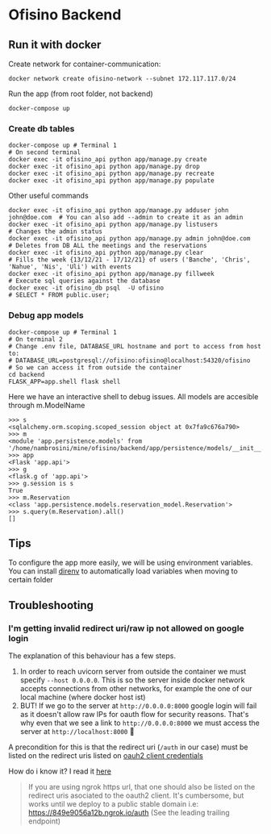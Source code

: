 # Ofisino Backend

## Run it with docker
Create network for container-communication:
```
docker network create ofisino-network --subnet 172.117.117.0/24
```

Run the app (from root folder, not backend)
```
docker-compose up
```

### Create db tables
```shell
docker-compose up # Terminal 1
# On second terminal
docker exec -it ofisino_api python app/manage.py create
docker exec -it ofisino_api python app/manage.py drop
docker exec -it ofisino_api python app/manage.py recreate
docker exec -it ofisino_api python app/manage.py populate
```
Other useful commands
```shell
docker exec -it ofisino_api python app/manage.py adduser john john@doe.com  # You can also add --admin to create it as an admin
docker exec -it ofisino_api python app/manage.py listusers
# Changes the admin status
docker exec -it ofisino_api python app/manage.py admin john@doe.com
# Deletes from DB ALL the meetings and the reservations
docker exec -it ofisino_api python app/manage.py clear
# Fills the week {13/12/21 - 17/12/21} of users ('Banche', 'Chris', 'Nahue', 'Nis', 'Uli') with events
docker exec -it ofisino_api python app/manage.py fillweek
# Execute sql queries against the database
docker exec -it ofisino_db psql  -U ofisino
# SELECT * FROM public.user;
```

### Debug app models
```shell
docker-compose up # Terminal 1
# On terminal 2
# Change .env file, DATABASE_URL hostname and port to access from host to:
# DATABASE_URL=postgresql://ofisino:ofisino@localhost:54320/ofisino
# So we can access it from outside the container
cd backend
FLASK_APP=app.shell flask shell
```
Here we have an interactive shell to debug issues. All models are accesible through m.ModelName
```shell
>>> s
<sqlalchemy.orm.scoping.scoped_session object at 0x7fa9c676a790>
>>> m
<module 'app.persistence.models' from '/home/nambrosini/mine/ofisino/backend/app/persistence/models/__init__.py'>
>>> app
<Flask 'app.api'>
>>> g
<flask.g of 'app.api'>
>>> g.session is s
True
>>> m.Reservation
<class 'app.persistence.models.reservation_model.Reservation'>
>>> s.query(m.Reservation).all()
[]
```

## Tips
To configure the app more easily, we will be using environment variables.
You can install [direnv](https://direnv.net/) to automatically load variables when moving to certain folder

## Troubleshooting
### I'm getting invalid redirect uri/raw ip not allowed on google login
The explanation of this behaviour has a few steps.

1. In order to reach uvicorn server from outside the container we must specify
`--host 0.0.0.0`.
This is so the server inside docker network accepts connections from other networks,
   for example the one of our local machine (where docker host ist)
2. BUT! If we go to the server at `http://0.0.0.0:8000` google login will fail as it
   doesn't allow raw IPs for oauth flow for security reasons.
That's why even that we see a link to `http://0.0.0.0:8000` we must access the server at
`http://localhost:8000` 🎉

A precondition for this is that the redirect uri (`/auth` in our case) must be listed
on the redirect uris listed on [oauh2 client credentials](https://console.cloud.google.com/apis/credentials/oauthclient/71161164074-fs23273bvaiatifdarlhk2g803g1pbe9.apps.googleusercontent.com?authuser=1&project=ofisino)

How do i know it? I read it [here](https://stackoverflow.com/questions/11485271/google-oauth-2-authorization-error-redirect-uri-mismatch)

> If you are using ngrok https url, that one should also be listed on the redirect uris
> asociated to the oauth2 client. It's cumbersome, but works until we deploy to a public stable domain
> i.e: https://849e9056a12b.ngrok.io/auth (See the leading trailing endpoint)
